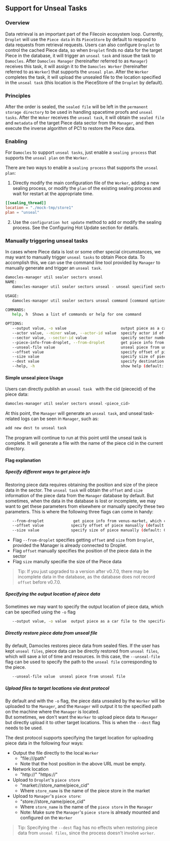 ## Support for Unseal Tasks

### Overview

Data retrieval is an important part of the Filecoin ecosystem loop. Currently, `Droplet` will use the `Piece data` in its `PieceStore` by default to respond to data requests from retrieval requests. Users can also configure `Droplet` to control the cached Piece data, so when `Droplet` finds no data for the target Piece in the database, it will trigger an `unseal task` and issue the task to `Damocles`. 
After `Damocles Manager` (hereinafter referred to as `Manager`) receives this task, it will assign it to the `Damocles Worker` (hereinafter referred to as `Worker`) that supports the `unseal plan`. After the `Worker` completes the task, it will upload the unsealed file to the location specified in the `unseal task` (this location is the PieceStore of the `Droplet` by default).

### Principles
After the order is sealed, the `sealed file` will be left in the `permanent storage directory` to be used in handling spacetime proofs and `unseal tasks`. 
After the `Woker` receives the `unseal task`, it will obtain the `sealed file` and `metadata` of the target Piece data sector from the `Manager`, and then execute the inverse algorithm of PC1 to restore the Piece data.

### Enabling

For `Damocles` to support `unseal tasks`, just enable a `sealing process` that supports the `unseal plan` on the `Worker`. 

There are two ways to enable a `sealing process` that supports the `unseal plan`:

1. Directly modify the main configuration file of the `Worker`, adding a new sealing process, or modify the `plan` of the existing sealing process and wait for restart at the appropriate time.
```TOML
[[sealing_thread]]
location = "./mock-tmp/store1"
plan = "unseal"
```

2. Use the `configuration hot update` method to add or modify the sealing process. See the Configuring Hot Update section for details.


### Manually triggering unseal tasks

In cases where Piece data is lost or some other special circumstances, we may want to manually trigger `unseal tasks` to obtain Piece data. 
To accomplish this, we can use the command line tool provided by `Manager` to manually generate and trigger an `unseal task`.
```sh
damocles-manager util sealer sectors unseal
NAME:
   damocles-manager util sealer sectors unseal - unseal specified sector

USAGE:
   damocles-manager util sealer sectors unseal command [command options] <piece_cid>

COMMANDS:
   help, h  Shows a list of commands or help for one command

OPTIONS:
   --output value, -o value                        output piece as a car file to the specific path
   --actor value, --miner value, --actor-id value  specify actor id of miner manully, it must worke with flag "--sector"  (default: 0)
   --sector value, --sector-id value               specify sector number manully, it must worke with flag "--actor"  (default: 0)
   --piece-info-from-droplet, --from-droplet       get piece info from droplet, which come from damocles db by default . (default: false)
   --unseal-file value                             unseal piece from unseal file
   --offset value                                  specify offset of piece manually (default: 0)
   --size value                                    specify size of piece manually (default: 0)
   --dest value                                    specify destination to transfer piece manually, there are five protocols can be used:"file:///path","http://" "https://", "market://store_name/piece_cid", "store://store_name/piece_cid"
   --help, -h                                      show help (default: false)

```


#### Simple unseal piece Usage

Users can directly publish an `unseal task ` with the cid (piececid) of the piece data:
```sh
damocles-manager util sealer sectors unseal <piece_cid>
```
At this point, the `Manager` will generate an `unseal task`, and unseal task-related logs can be seen in  `Manager`, such as:
```sh
add new dest to unseal task
```
The program will continue to run at this point until the unseal task is complete. It will generate a file with the name of the piece cid in the current directory.

#### Flag explanation

##### Specify different ways to get piece info

Restoring piece data requires obtaining the position and size of the piece data in the sector. The `unseal task` will obtain the `offset` and `size` information of the piece data from the `Manager` database by default. But sometimes, when the data in the database is lost or incomplete, we may want to get these parameters from elsewhere or manually specify these two parameters. This is where the following three flags can come in handy:
```sh
   --from-droplet             get piece info from venus-market, which come from damocles db by default . (default: false)
   --offset value            specify offset of piece manually (default: 0)
   --size value              specify size of piece manually (default: 0)
```
- Flag `--from-droplet` specifies getting `offset` and `size` from `Droplet`, provided the Manager is already connected to Droplet.
- Flag `offset` manually specifies the position of the piece data in the sector
- Flag `size` manully specifie the size of the Piece data

> Tip: If you just upgraded to a version after v0.7.0, there may be incomplete data in the database, as the database does not record `offset` before v0.7.0.

##### Specifying the output location of piece data

Sometimes we may want to specify the output location of piece data, which can be specified using the `-o` flag
```sh
   --output value, -o value  output piece as a car file to the specific path
```

##### Directly restore piece data from unseal file

By default, Damocles restores piece data from sealed files. If the user has kept `unseal files`, piece data can be directly restored from `unseal files`, which will save a lot of time and resources. In this case, the `--unseal-file` flag can be used to specify the path to the `unseal file` corresponding to the piece.
```sh
   --unseal-file value  unseal piece from unseal file
```

##### Upload files to target locations via dest protocol

By default and with the `-o` flag, the piece data unsealed by the `Worker` will be uploaded to the `Manager`, and the `Manager` will output it to the specified path on the machine where the `Manager` is located.  
But sometimes, we don't want the `Worker` to upload piece data to `Manager` but directly upload it to other target locations. This is when the `--dest` flag needs to be used.

The dest protocol supports specifying the target location for uploading piece data in the following four ways:

- Output the file directly to the local `Worker`
  - "file:///path"
  - Note that the host position in the above URL must be empty.
- Network location
  - "http://" "https://"
- Upload to `Droplet`'s `piece store`
  - "market://store_name/piece_cid"
  - Where `store_name` is the name of the piece store in the market
- Upload to `Manager`'s `piece store`:
  - "store://store_name/piece_cid"
  - Where `store_name` is the name of the `piece store` in the `Manager`
  - Note: Make sure the `Manager`'s `piece store` is already mounted and configured on the `Worker`

> Tip: Specifying the `--dest` flag has no effects when restoring piece data from `unseal files`, since the process doesn't involve `worker`.
